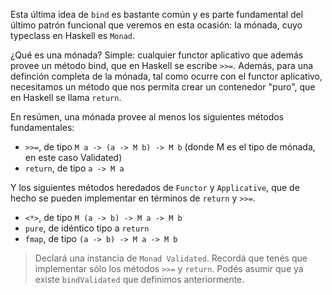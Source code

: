 Esta última idea de `bind` es bastante común y es parte fundamental del último patrón funcional que veremos en esta ocasión: la mónada, cuyo typeclass en Haskell es `Monad`.

¿Qué es una mónada? Simple: cualquier functor aplicativo que además provee un método bind, que en Haskell se escribe `>>=`. Además, para una definción completa de la mónada, tal como ocurre con el functor aplicativo, necesitamos un método que nos permita crear un contenedor "puro", que en Haskell se llama `return`.

En resúmen, una mónada provee al menos los siguientes métodos fundamentales:

* `>>=`, de tipo `M a -> (a -> M b) -> M b` (donde M es el tipo de mónada, en este caso Validated)
* `return`, de tipo `a -> M a`

Y los siguientes métodos heredados de `Functor` y `Applicative`, que de hecho se pueden implementar en términos de `return` y `>>=`.

* `<*>`, de tipo `M (a -> b) -> M a -> M b`
* `pure`, de idéntico tipo a `return`
* `fmap`, de tipo `(a -> b) -> M a -> M b`


> Declará una instancia de `Monad Validated`. Recordá que tenés que implementar sólo los métodos `>>=` y `return`. Podés asumir que ya existe `bindValidated` que definimos anteriormente.




